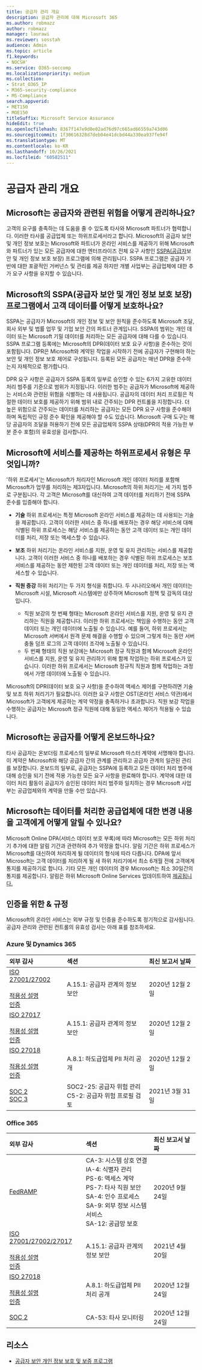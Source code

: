 ```yaml
---
title: 공급자 관리 개요
description: 공급자 관리에 대해 Microsoft 365
ms.author: robmazz
author: robmazz
manager: laurawi
ms.reviewer: sosstah
audience: Admin
ms.topic: article
f1.keywords:
- NOCSH'
ms.service: O365-seccomp
ms.localizationpriority: medium
ms.collection:
- Strat_O365_IP
- M365-security-compliance
- MS-Compliance
search.appverid:
- MET150
- MOE150
titleSuffix: Microsoft Service Assurance
hideEdit: true
ms.openlocfilehash: 8367f147e9d0e02ad76d97c665ad66559a743d06
ms.sourcegitcommit: 1f30616328d7deb04e41dcbd44a330ea937fe94f
ms.translationtype: MT
ms.contentlocale: ko-KR
ms.lasthandoff: 10/26/2021
ms.locfileid: "60582511"
---
```

# <a name="supplier-management-overview"></a>공급자 관리 개요

## <a name="how-does-microsoft-manage-risk-related-to-suppliers"></a>Microsoft는 공급자와 관련된 위험을 어떻게 관리하나요?

고객의 요구를 충족하는 데 도움을 줄 수 있도록 타사와 Microsoft 파트너가 협력합니다. 이러한 타사를 공급업체 또는 하위프로세서라고 합니다. Microsoft의 공급자 보안 및 개인 정보 보호는 Microsoft와 파트너가 온라인 서비스를 제공하기 위해 Microsoft와 파트너가 있는 모든 공급자에 대한 엔터프라이즈 전체 요구 사항인 [SSPA(공급자](https://www.microsoft.com/procurement/sspa?activetab=pivot1%3aprimaryr6)보안 및 개인 정보 보호 보장) 프로그램에 의해 관리됩니다. SSPA 프로그램은 공급자 기반에 대한 포괄적인 거버넌스 및 관리를 제공 하지만 개별 사업부는 공급업체에 대한 추가 요구 사항을 유지할 수 있습니다.

## <a name="how-does-microsofts-supplier-security-and-privacy-assurance-sspa-program-protect-customer-data"></a>Microsoft의 SSPA(공급자 보안 및 개인 정보 보호 보장) 프로그램에서 고객 데이터를 어떻게 보호하나요?

SSPA는 공급자가 Microsoft의 개인 정보 및 보안 원칙을 준수하도록 Microsoft 조달, 회사 외부 및 법률 업무 및 기업 보안 간의 파트너 관계입니다. SSPA의 범위는 개인 데이터 또는 Microsoft 기밀 데이터를 처리하는 모든 공급자에 대해 다를 수 있습니다. SSPA 프로그램 등록에는 Microsoft의 DPR(데이터 보호 요구 사항)을 준수하는 것이 포함됩니다. DPR은 Microsoft와 계약된 작업을 시작하기 전에 공급자가 구현해야 하는 보안 및 개인 정보 보호 제어로 구성됩니다. 등록된 모든 공급자는 매년 DPR을 준수하는지 자체적으로 평가합니다.

DPR 요구 사항은 공급자가 SSPA 등록의 일부로 승인할 수 있는 6가지 고유한 데이터 처리 범주를 기준으로 범위가 지정됩니다. 이러한 범주는 공급자가 Microsoft에 제공하는 서비스와 관련된 위험을 식별하는 데 사용됩니다. 공급자의 데이터 처리 프로필은 적절한 데이터 보호를 제공하기 위해 범위 내로 간주되는 DPR 컨트롤을 지정합니다. 더 높은 위험으로 간주되는 데이터를 처리하는 공급자는 모든 DPR 요구 사항을 준수해야 하며 독립적인 규정 준수 확인을 제공해야 할 수도 있습니다. Microsoft 구매 도구는 해당 공급자의 조달을 허용하기 전에 모든 공급업체의 SSPA 상태(DPR의 적용 가능한 부분 준수 포함)의 유효성을 검사합니다.

## <a name="what-types-of-subprocessors-provide-services-for-microsoft"></a>Microsoft에 서비스를 제공하는 하위프로세서 유형은 무엇입니까?

'하위 프로세서'는 Microsoft가 처리자인 Microsoft 개인 데이터 처리를 포함해 Microsoft가 업무를 처리하는 제3자입니다. Microsoft의 하위 처리기는 세 가지 범주로 구분됩니다. 각 고객은 Microsoft를 대신하여 고객 데이터를 처리하기 전에 SSPA 준수를 입증해야 합니다.

- **기술** 하위 프로세서는 특정 Microsoft 온라인 서비스를 제공하는 데 사용되는 기술을 제공합니다. 고객이 이러한 서비스 중 하나를 배포하는 경우 해당 서비스에 대해 식별된 하위 프로세스는 해당 서비스를 제공하는 동안 고객 데이터 또는 개인 데이터를 처리, 저장 또는 액세스할 수 있습니다.
- **보조** 하위 처리기는 온라인 서비스를 지원, 운영 및 유지 관리하는 서비스를 제공합니다. 고객이 이러한 서비스 중 하나를 배포하는 경우 식별된 하위 프로세스는 보조 서비스를 제공하는 동안 제한된 고객 데이터 또는 개인 데이터를 처리, 저장 또는 액세스할 수 있습니다.
- **직원 증강** 하위 처리기는 두 가지 형식을 취합니다. 두 시나리오에서 개인 데이터는 Microsoft 시설, Microsoft 시스템에만 상주하며 Microsoft 정책 및 감독의 대상입니다.

    - 직원 보강의 첫 번째 형태는 Microsoft 온라인 서비스를 지원, 운영 및 유지 관리하는 직원을 제공합니다. 이러한 하위 프로세서는 책임을 수행하는 동안 고객 데이터 또는 개인 데이터에 노출될 수 있습니다. 예를 들어, 하위 프로세서는 Microsoft 서버에서 원격 문제 해결을 수행할 수 있으며 그렇게 하는 동안 서버 충돌 덤프 로그의 고객 데이터 조각에 노출될 수 있습니다.
    - 두 번째 형태의 직원 보강에는 Microsoft 정규 직원과 함께 Microsoft 온라인 서비스를 지원, 운영 및 유지 관리하기 위해 함께 작업하는 하위 프로세스가 있습니다. 이러한 하위 프로세서는 Microsoft 정규직 직원과 함께 작업하는 과정에서 가명 데이터에 노출될 수 있습니다.

Microsoft의 DPR(데이터 보호 요구 사항)을 준수하여 액세스 제어를 구현하려면 기술 및 보조 하위 처리기가 필요합니다. 이러한 요구 사항은 OST(온라인 서비스 약관)에서 Microsoft가 고객에게 제공하는 계약 약정을 충족하거나 초과합니다. 직원 보강 작업을 수행하는 공급자는 Microsoft 정규 직원에 대해 동일한 액세스 제어가 적용될 수 있습니다.

## <a name="how-does-microsoft-onboard-suppliers"></a>Microsoft는 공급자를 어떻게 온보드하나요?

타사 공급자는 온보더링 프로세스의 일부로 Microsoft 마스터 계약에 서명해야 합니다. 이 계약은 Microsoft와 해당 공급자 간의 관계를 관리하고 공급자 관계의 일관된 관리를 보장합니다. 온보드의 일부로, 공급자는 SSPA에 등록하고 모든 데이터 처리 범주에 대해 승인을 되기 전에 적용 가능한 모든 요구 사항을 완료해야 합니다. 계약에 대한 데이터 처리 활동이 공급자가 승인된 데이터 처리 범주와 일치하는 경우 Microsoft 사업부는 공급업체와의 계약을 만들 수만 있습니다.

## <a name="how-does-microsoft-notify-customers-of-changes-to-suppliers-who-process-their-data"></a>Microsoft는 데이터를 처리한 공급업체에 대한 변경 내용을 고객에게 어떻게 알릴 수 있나요?

Microsoft Online DPA(서비스 데이터 보호 부록)에 따라 Microsoft는 모든 하위 처리기 추가에 대한 알림 기간과 관련하여 추가 약정을 합니다. 알림 기간은 하위 프로세스가 Microsoft를 대신하여 처리하게 될 데이터의 형식에 따라 다릅니다. DPA에 앞서 Microsoft는 고객 데이터를 처리하게 될 새 하위 처리기에서 최소 6개월 전에 고객에게 통지를 제공하기로 합니다. 기타 모든 개인 데이터의 경우 Microsoft는 최소 30일간의 통지를 제공합니다. 알림은 하위 Microsoft Online Services 업데이트하여 [제공됩니다.](https://servicetrust.microsoft.com/ViewPage/TrustDocumentsV3?command=Download&downloadType=Document&downloadId=ede6342e-d641-4a9b-9162-7d66025003b0&tab=7f51cb60-3d6c-11e9-b2af-7bb9f5d2d913&docTab=7f51cb60-3d6c-11e9-b2af-7bb9f5d2d913_Subprocessor_List)

## <a name="related-external-regulations--certifications"></a>인증을 위한 & 규정

Microsoft의 온라인 서비스는 외부 규정 및 인증을 준수하도록 정기적으로 감사됩니다. 공급자 관리와 관련된 컨트롤의 유효성 검사는 아래 표를 참조하세요.

### <a name="azure-and-dynamics-365"></a>Azure 및 Dynamics 365

| **외부 감사** | **섹션** | **최신 보고서 날짜** |
|:--------------------|:------------|:-----------------------|  
| [ISO 27001/27002](https://servicetrust.microsoft.com/ViewPage/MSComplianceGuideV3?command=Download&downloadType=Document&downloadId=e9116047-f327-430c-a83f-166b7e561ad6&tab=7027ead0-3d6b-11e9-b9e1-290b1eb4cdeb&docTab=7027ead0-3d6b-11e9-b9e1-290b1eb4cdeb_ISO_Reports) <br><br> [적용성 설명](https://servicetrust.microsoft.com/ViewPage/MSComplianceGuideV3?command=Download&downloadType=Document&downloadId=00af6c3e-7f3e-4e0d-8b0e-79f45ef2cef1&tab=7027ead0-3d6b-11e9-b9e1-290b1eb4cdeb&docTab=7027ead0-3d6b-11e9-b9e1-290b1eb4cdeb_ISO_Reports) <br> [인증](https://servicetrust.microsoft.com/ViewPage/MSComplianceGuideV3?command=Download&downloadType=Document&downloadId=d7af5304-3a31-40e6-9abb-e26352305d41&tab=7027ead0-3d6b-11e9-b9e1-290b1eb4cdeb&docTab=7027ead0-3d6b-11e9-b9e1-290b1eb4cdeb_ISO_Reports) | A.15.1: 공급자 관계의 정보 보안 | 2020년 12월 2일 |
| [ISO 27017](https://servicetrust.microsoft.com/ViewPage/MSComplianceGuideV3?command=Download&downloadType=Document&downloadId=e9116047-f327-430c-a83f-166b7e561ad6&tab=7027ead0-3d6b-11e9-b9e1-290b1eb4cdeb&docTab=7027ead0-3d6b-11e9-b9e1-290b1eb4cdeb_ISO_Reports) <br><br> [적용성 설명](https://servicetrust.microsoft.com/ViewPage/MSComplianceGuideV3?command=Download&downloadType=Document&downloadId=a3bca0ac-867d-4204-b66b-13665f5f1e8d&tab=7027ead0-3d6b-11e9-b9e1-290b1eb4cdeb&docTab=7027ead0-3d6b-11e9-b9e1-290b1eb4cdeb_ISO_Reports) <br> [인증](https://servicetrust.microsoft.com/ViewPage/MSComplianceGuideV3?command=Download&downloadType=Document&downloadId=25718a8a-f34d-41e1-a95a-c49246508787&tab=7027ead0-3d6b-11e9-b9e1-290b1eb4cdeb&docTab=7027ead0-3d6b-11e9-b9e1-290b1eb4cdeb_ISO_Reports) | A.15.1: 공급자 관계의 정보 보안 | 2020년 12월 2일 |
| [ISO 27018](https://servicetrust.microsoft.com/ViewPage/MSComplianceGuideV3?command=Download&downloadType=Document&downloadId=e9116047-f327-430c-a83f-166b7e561ad6&tab=7027ead0-3d6b-11e9-b9e1-290b1eb4cdeb&docTab=7027ead0-3d6b-11e9-b9e1-290b1eb4cdeb_ISO_Reports) <br><br> [적용성 설명](https://servicetrust.microsoft.com/ViewPage/MSComplianceGuideV3?command=Download&downloadType=Document&downloadId=00af6c3e-7f3e-4e0d-8b0e-79f45ef2cef1&tab=7027ead0-3d6b-11e9-b9e1-290b1eb4cdeb&docTab=7027ead0-3d6b-11e9-b9e1-290b1eb4cdeb_ISO_Reports) <br> [인증](https://servicetrust.microsoft.com/ViewPage/MSComplianceGuideV3?command=Download&downloadType=Document&downloadId=56904fc3-0942-4ff5-9eef-7cabc751a25c&tab=7027ead0-3d6b-11e9-b9e1-290b1eb4cdeb&docTab=7027ead0-3d6b-11e9-b9e1-290b1eb4cdeb_ISO_Reports) |  A.8.1: 하도급업체 PII 처리 공개 | 2020년 12월 2일 |
| [SOC 2](https://servicetrust.microsoft.com/ViewPage/MSComplianceGuideV3?command=Download&downloadType=Document&downloadId=234a0f57-83c1-4afc-a586-a0e7a59592f7&tab=7027ead0-3d6b-11e9-b9e1-290b1eb4cdeb&docTab=7027ead0-3d6b-11e9-b9e1-290b1eb4cdeb_SOC_%2F_SSAE_16_Reports) <br> [SOC 3](https://servicetrust.microsoft.com/ViewPage/MSComplianceGuideV3?command=Download&downloadType=Document&downloadId=75c8cbf6-e456-473c-a05e-34fea888ec2a&tab=7027ead0-3d6b-11e9-b9e1-290b1eb4cdeb&docTab=7027ead0-3d6b-11e9-b9e1-290b1eb4cdeb_SOC_%2F_SSAE_16_Reports) | SOC2-25: 공급자 위험 관리 <br> C5-2: 공급자 위험 프로필 검토| 2021년 3월 31일 |

### <a name="office-365"></a>Office 365

| **외부 감사** | **섹션** | **최신 보고서 날짜** |
|:--------------------|:------------|:-----------------------|  
| [FedRAMP](https://compliance.microsoft.com/compliancemanager) | CA-3: 시스템 상호 연결 <br> IA-4: 식별자 관리 <br> PS-6: 액세스 계약 <br> PS-7: 타사 직원 보안 <br> SA-4: 인수 프로세스 <br> SA-9: 외부 정보 시스템 서비스 <br> SA-12: 공급망 보호 | 2020년 9월 24일 |
| [ISO 27001/27002/27017](https://servicetrust.microsoft.com/ViewPage/MSComplianceGuideV3?command=Download&downloadType=Document&downloadId=8d625374-4f2d-49f8-9d37-a4281ba98222&tab=7027ead0-3d6b-11e9-b9e1-290b1eb4cdeb&docTab=7027ead0-3d6b-11e9-b9e1-290b1eb4cdeb_ISO_Reports) <br><br> [적용성 설명](https://servicetrust.microsoft.com/ViewPage/MSComplianceGuideV3?command=Download&downloadType=Document&downloadId=c0df4ce8-c77e-4183-84eb-c8688470d8b1&tab=7027ead0-3d6b-11e9-b9e1-290b1eb4cdeb&docTab=7027ead0-3d6b-11e9-b9e1-290b1eb4cdeb_ISO_Reports) <br> [인증](https://servicetrust.microsoft.com/ViewPage/MSComplianceGuideV3?command=Download&downloadType=Document&downloadId=1e84a14a-2468-45ac-9412-5e53250d57ec&tab=7027ead0-3d6b-11e9-b9e1-290b1eb4cdeb&docTab=7027ead0-3d6b-11e9-b9e1-290b1eb4cdeb_ISO_Reports) | A.15.1: 공급자 관계의 정보 보안 | 2021년 4월 20일 |
| [ISO 27018](https://servicetrust.microsoft.com/ViewPage/MSComplianceGuideV3?command=Download&downloadType=Document&downloadId=8d625374-4f2d-49f8-9d37-a4281ba98222&tab=7027ead0-3d6b-11e9-b9e1-290b1eb4cdeb&docTab=7027ead0-3d6b-11e9-b9e1-290b1eb4cdeb_ISO_Reports) <br><br> [적용성 설명](https://servicetrust.microsoft.com/ViewPage/MSComplianceGuideV3?command=Download&downloadType=Document&downloadId=c0df4ce8-c77e-4183-84eb-c8688470d8b1&tab=7027ead0-3d6b-11e9-b9e1-290b1eb4cdeb&docTab=7027ead0-3d6b-11e9-b9e1-290b1eb4cdeb_ISO_Reports) <br> [인증](https://servicetrust.microsoft.com/ViewPage/MSComplianceGuideV3?command=Download&downloadType=Document&downloadId=43e89534-f48d-42ea-a7a7-3523ff516036&tab=7027ead0-3d6b-11e9-b9e1-290b1eb4cdeb&docTab=7027ead0-3d6b-11e9-b9e1-290b1eb4cdeb_ISO_Reports) | A.8.1: 하도급업체 PII 처리 공개 | 2020년 12월 24일 |
| [SOC 2](https://servicetrust.microsoft.com/ViewPage/MSComplianceGuideV3?command=Download&downloadType=Document&downloadId=a73c1738-7892-42b7-acd3-87b6371c53f6&tab=7027ead0-3d6b-11e9-b9e1-290b1eb4cdeb&docTab=7027ead0-3d6b-11e9-b9e1-290b1eb4cdeb_SOC_%2F_SSAE_16_Reports) | CA-53: 타사 모니터링 | 2020년 12월 24일 |

## <a name="resources"></a>리소스

- [공급자 보안 개인 정보 보호 및 보증 프로그램](https://www.microsoft.com/procurement/sspa?activetab=pivot1%3aprimaryr6)
